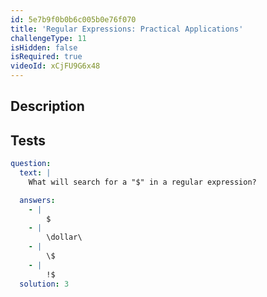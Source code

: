 ```yaml
---
id: 5e7b9f0b0b6c005b0e76f070
title: 'Regular Expressions: Practical Applications'
challengeType: 11
isHidden: false
isRequired: true
videoId: xCjFU9G6x48
---
```


## Description
<section id='description'>

</section>

## Tests
<section id='tests'>

```yml
question:
  text: |
    What will search for a "$" in a regular expression?

  answers:
    - |
        $
    - |
        \dollar\
    - |
        \$
    - |
        !$
  solution: 3
```

</section>
